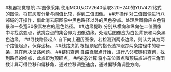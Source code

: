 #机器视觉导航
##图像采集
	使用MCU从OV2640读取320*240的YUV422格式的图像，将其灰度分量与阈值比较，得到二值图像。
##开操作
	对二值图像进行八邻域的开操作，借此消去原图像中黑色路径以外的黑色杂点。处理后图像应白色背景和一条宽30像素左右的黑色路径。
##边缘提取
	分别从横向和纵向在二值图像中寻找跳变点，该跳变点的集合即为图像边缘。处理后图像应为白色背景和两条黑色边缘。
##寻找路径起点
	自下向上遍历图像，若检测到两条边缘，则认为其为两个路径起点，保存坐标。
##线路决策
	根据顶层的指令选择跟踪两条路径中的哪一条，意在解决岔路问题。
##链码查询
	自路径起点开始，进行八邻域链码查询，找到路径的终点，此点即为预瞄点。
##姿态计算
	将小车位置点和预瞄点进行三角函数计算可得位移和偏移角，通过位移调整速度，通过偏移角调整方向。
